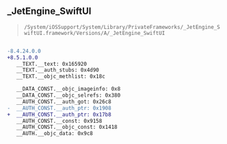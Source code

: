 ## _JetEngine_SwiftUI

> `/System/iOSSupport/System/Library/PrivateFrameworks/_JetEngine_SwiftUI.framework/Versions/A/_JetEngine_SwiftUI`

```diff

-8.4.24.0.0
+8.5.1.0.0
   __TEXT.__text: 0x165920
   __TEXT.__auth_stubs: 0x4d90
   __TEXT.__objc_methlist: 0x18c

   __DATA_CONST.__objc_imageinfo: 0x8
   __DATA_CONST.__objc_selrefs: 0x380
   __AUTH_CONST.__auth_got: 0x26c8
-  __AUTH_CONST.__auth_ptr: 0x1908
+  __AUTH_CONST.__auth_ptr: 0x17b8
   __AUTH_CONST.__const: 0x9158
   __AUTH_CONST.__objc_const: 0x1418
   __AUTH.__objc_data: 0x9c8

```

